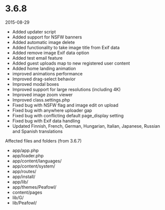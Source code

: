 # 3.6.8

2015-08-29

- Added updater script
- Added support for NSFW banners
- Added automatic image delete
- Added functionality to take image title from Exif data 
- Added remove image Exif data option
- Added test email feature
- Added guest uploads map to new registered user content
- Added home landing animation
- improved animations performance
- Improved drag-select behavior
- Improved modal boxes
- Improved support for large resolutions (including 4K)
- Improved image zoom viewer
- Improved class.settings.php
- Fixed bug with NSFW flag and image edit on upload
- Fixed bug with anywhere uploader gap
- Fixed bug with conflicting default page_display setting
- Fixed bug with Exif data handling
- Updated Finnish, French, German, Hungarian, Italian, Japanese, Russian and  Spanish translations

Affected files and folders (from 3.6.7)

- app/app.php
- app/loader.php
- app/content/languages/
- app/content/system/
- app/routes/
- app/install/
- app/lib/
- app/themes/Peafowl/
- content/pages
- lib/G/
- lib/Peafowl/
